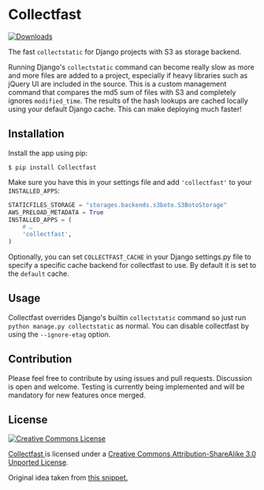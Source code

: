 Collectfast
===========

[![Downloads](https://pypip.in/v/Collectfast/badge.png)](https://pypi.python.org/pypi/Collectfast)

The fast `collectstatic` for Django projects with S3 as storage backend.

Running Django's `collectstatic` command can become really slow as more and more files are 
added to a project, especially if heavy libraries such as jQuery UI are included in the source.
This is a custom management command that compares the md5 sum of files with S3 and completely
ignores `modified_time`. The results of the hash lookups are cached locally using your default
Django cache. This can make deploying much faster!


Installation
------------

Install the app using pip:

    $ pip install Collectfast

Make sure you have this in your settings file and add `'collectfast'` to your `INSTALLED_APPS`:

```python
STATICFILES_STORAGE = "storages.backends.s3boto.S3BotoStorage"
AWS_PRELOAD_METADATA = True
INSTALLED_APPS = (
    # …
    'collectfast',
)
```

Optionally, you can set `COLLECTFAST_CACHE` in your Django settings.py file to specify a specific cache backend for collectfast to use.  By default it is set to the `default` cache.


Usage
-----

Collectfast overrides Django's builtin `collectstatic` command so just run
`python manage.py collectstatic` as normal. You can disable collectfast
by using the `--ignore-etag` option.


Contribution
------------

Please feel free to contribute by using issues and pull requests. Discussion is open and welcome.
Testing is currently being implemented and will be mandatory for new features once merged.


License
-------

<a rel="license" href="http://creativecommons.org/licenses/by-sa/3.0/"><img alt="Creative Commons License" style="border-width:0" src="http://i.creativecommons.org/l/by-sa/3.0/88x31.png" /></a>

<span xmlns:dct="http://purl.org/dc/terms/" property="dct:title">
<a xmlns:dct="http://purl.org/dc/terms/" href="https://github.com/FundedByMe/collectfast/" rel="dct:source">
Collectfast
</a>
</span>
is licensed under a <a rel="license" href="http://creativecommons.org/licenses/by-sa/3.0/">Creative Commons Attribution-ShareAlike 3.0 Unported License</a>.

Original idea taken from [this snippet.](http://djangosnippets.org/snippets/2889/)
